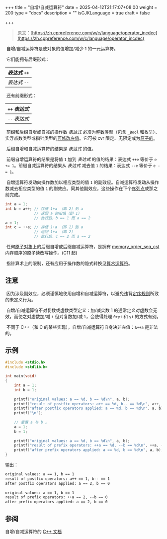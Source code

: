 +++
title = "自增/自减运算符"
date = 2025-04-12T21:17:07+08:00
weight = 200
type = "docs"
description = ""
isCJKLanguage = true
draft = false

+++

> 原文：[https://zh.cppreference.com/w/c/language/operator_incdec](https://zh.cppreference.com/w/c/language/operator_incdec)

​	自增/自减运算符是使对象的值增加/减少 1 的一元运算符。

​	它们能拥有后缀形式：

| *表达式* `++` |
| ------------- |
| *表达式* `--` |

​	还有前缀形式：

| `++` *表达式* |
| ------------- |
| `--` *表达式* |

​	前缀和后缀自增或自减的操作数 *表达式* 必须为[整数类型](https://zh.cppreference.com/w/c/language/type)（包含 `_Bool` 和枚举）、实浮点数类型或指针类型的[可修改左值](https://zh.cppreference.com/w/c/language/value_category)。它可被 cvr 限定、无限定或为[原子的](https://zh.cppreference.com/w/c/language/atomic)。

​	后缀自增和自减运算符的结果是 *表达式* 的值。

​	前缀自增运算符的结果是将值 `1` 加到 *表达式* 的值的结果：表达式 `++e` 等价于 `e += 1`。前缀自减运算符的结果从 *表达式* 减去值 `1` 的结果：表达式 `--e` 等价于 `e -= 1`。

​	自增运算符发动向操作数加以相应类型的值 `1` 的副效应。自减运算符发动从操作数减去相应类型的值 `1` 的副效应。同其他副效应，这些操作在下个[序列点](https://zh.cppreference.com/w/c/language/eval_order)或那之前完成。

```c
int a = 1;
int b = a++; // 存储 1+a （即 2）到 a
             // 返回 a 的旧值（即 1）
             // 此行后，b == 1 而 a == 2
a = 1;
int c = ++a; // 存储 1+a （即 2）到 a
             // 返回 1+a （即 2）
             // 此行后，c == 2 而 a == 2
```

​	任何[原子对象](https://zh.cppreference.com/w/c/language/atomic)上的后缀自增或后缀自减运算符，是拥有 [memory_order_seq_cst](https://zh.cppreference.com/w/c/atomic/memory_order) 内存顺序的原子读改写操作。(C11 起)

​	指针算术上的限制，还有应用于操作数的隐式转换见[算术运算符](https://zh.cppreference.com/w/c/language/operator_arithmetic)。

## 注意

​	因为涉及副效应，必须谨慎地使用自增和自减运算符，以避免违背[定序规则](https://zh.cppreference.com/w/c/language/eval_order)所致的未定义行为。

​	自增/自减运算符不对复数或虚数类型定义：加/减实数 1 的通常定义对虚数会无效，而使之对虚数加/减 `i` 但对复数加/减 `1`，会使得处理 `0+yi` 和 `yi` 的方式有别。

​	不同于 C++（和 C 的某些实现），自增/自减运算符自身决非左值：`&++a` 是非法的。

## 示例

```c
#include <stdio.h>
#include <stdlib.h>
 
int main(void)
{
    int a = 1;
    int b = 1;
 
    printf("original values: a == %d, b == %d\n", a, b);
    printf("result of postfix operators: a++ == %d, b-- == %d\n", a++, b--);
    printf("after postfix operators applied: a == %d, b == %d\n", a, b);
    printf("\n");
 
    // 重置 a 与 b 。
    a = 1;
    b = 1;
 
    printf("original values: a == %d, b == %d\n", a, b);
    printf("result of prefix operators: ++a == %d, --b == %d\n", ++a, --b);
    printf("after prefix operators applied: a == %d, b == %d\n", a, b);
}
```

输出：

```txt
original values: a == 1, b == 1
result of postfix operators: a++ == 1, b-- == 1
after postfix operators applied: a == 2, b == 0
 
original values: a == 1, b == 1
result of prefix operators: ++a == 2, --b == 0
after prefix operators applied: a == 2, b == 0
```

## 参阅

自增/自减运算符的 [C++ 文档](https://zh.cppreference.com/w/cpp/language/operator_incdec)